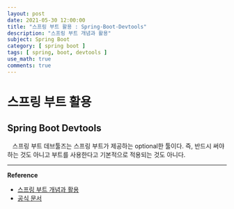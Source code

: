 ```yaml
---
layout: post
date: 2021-05-30 12:00:00
title: "스프링 부트 활용 : Spring-Boot-Devtools"
description: "스프링 부트 개념과 활용"
subject: Spring Boot
category: [ spring boot ]
tags: [ spring, boot, devtools ]
use_math: true
comments: true
---
```


# 스프링 부트 활용

## Spring Boot Devtools

&nbsp;&nbsp;&nbsp;스프링 부트 데브툴즈는 스프링 부트가 제공하는 optional한 툴이다. 즉, 반드시 써야하는 것도 아니고 부트를 사용한다고 기본적으로 적용되는 것도 아니다.

---
**Reference**
+ [스프링 부트 개념과 활용](https://inf.run/Xny5)
+ [공식 문서](https://docs.spring.io/spring-boot/docs/2.0.3.RELEASE/reference/htmlsingle/)
